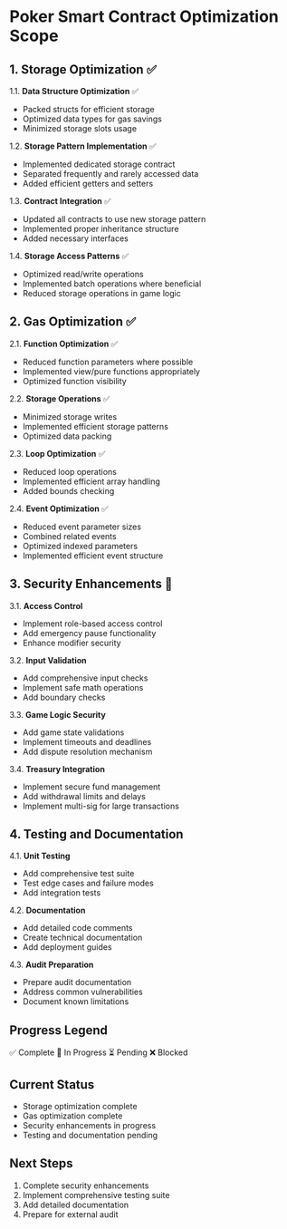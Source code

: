 # Poker Smart Contract Optimization Scope

## 1. Storage Optimization ✅
1.1. **Data Structure Optimization** ✅
   - Packed structs for efficient storage
   - Optimized data types for gas savings
   - Minimized storage slots usage

1.2. **Storage Pattern Implementation** ✅
   - Implemented dedicated storage contract
   - Separated frequently and rarely accessed data
   - Added efficient getters and setters

1.3. **Contract Integration** ✅
   - Updated all contracts to use new storage pattern
   - Implemented proper inheritance structure
   - Added necessary interfaces

1.4. **Storage Access Patterns** ✅
   - Optimized read/write operations
   - Implemented batch operations where beneficial
   - Reduced storage operations in game logic

## 2. Gas Optimization ✅
2.1. **Function Optimization** ✅
   - Reduced function parameters where possible
   - Implemented view/pure functions appropriately
   - Optimized function visibility

2.2. **Storage Operations** ✅
   - Minimized storage writes
   - Implemented efficient storage patterns
   - Optimized data packing

2.3. **Loop Optimization** ✅
   - Reduced loop operations
   - Implemented efficient array handling
   - Added bounds checking

2.4. **Event Optimization** ✅
   - Reduced event parameter sizes
   - Combined related events
   - Optimized indexed parameters
   - Implemented efficient event structure

## 3. Security Enhancements 🔄
3.1. **Access Control**
   - Implement role-based access control
   - Add emergency pause functionality
   - Enhance modifier security

3.2. **Input Validation**
   - Add comprehensive input checks
   - Implement safe math operations
   - Add boundary checks

3.3. **Game Logic Security**
   - Add game state validations
   - Implement timeouts and deadlines
   - Add dispute resolution mechanism

3.4. **Treasury Integration**
   - Implement secure fund management
   - Add withdrawal limits and delays
   - Implement multi-sig for large transactions

## 4. Testing and Documentation
4.1. **Unit Testing**
   - Add comprehensive test suite
   - Test edge cases and failure modes
   - Add integration tests

4.2. **Documentation**
   - Add detailed code comments
   - Create technical documentation
   - Add deployment guides

4.3. **Audit Preparation**
   - Prepare audit documentation
   - Address common vulnerabilities
   - Document known limitations

## Progress Legend
✅ Complete
🔄 In Progress
⏳ Pending
❌ Blocked

## Current Status
- Storage optimization complete
- Gas optimization complete
- Security enhancements in progress
- Testing and documentation pending

## Next Steps
1. Complete security enhancements
2. Implement comprehensive testing suite
3. Add detailed documentation
4. Prepare for external audit 